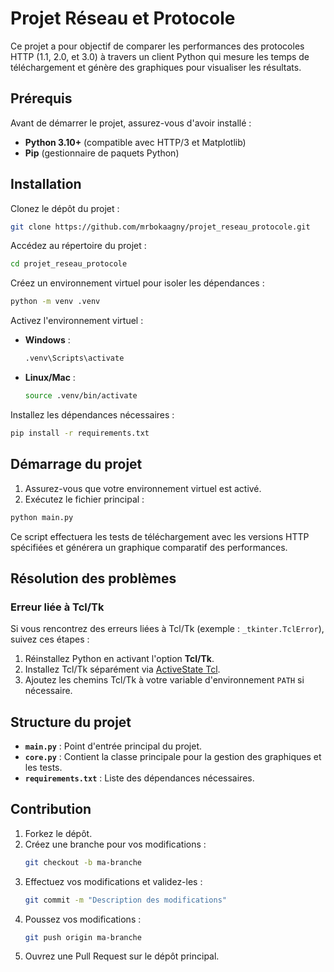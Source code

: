 # Projet Réseau et Protocole

Ce projet a pour objectif de comparer les performances des protocoles HTTP (1.1, 2.0, et 3.0) à travers un client Python qui mesure les temps de téléchargement et génère des graphiques pour visualiser les résultats.

## Prérequis

Avant de démarrer le projet, assurez-vous d'avoir installé :

- **Python 3.10+** (compatible avec HTTP/3 et Matplotlib)
- **Pip** (gestionnaire de paquets Python)

## Installation

Clonez le dépôt du projet :

```bash
git clone https://github.com/mrbokaagny/projet_reseau_protocole.git
```

Accédez au répertoire du projet :

```bash
cd projet_reseau_protocole
```

Créez un environnement virtuel pour isoler les dépendances :

```bash
python -m venv .venv
```

Activez l'environnement virtuel :

- **Windows** :
  ```bash
  .venv\Scripts\activate
  ```
- **Linux/Mac** :
  ```bash
  source .venv/bin/activate
  ```

Installez les dépendances nécessaires :

```bash
pip install -r requirements.txt
```

## Démarrage du projet

1. Assurez-vous que votre environnement virtuel est activé.
2. Exécutez le fichier principal :

```bash
python main.py
```

Ce script effectuera les tests de téléchargement avec les versions HTTP spécifiées et générera un graphique comparatif des performances.

## Résolution des problèmes

### Erreur liée à Tcl/Tk
Si vous rencontrez des erreurs liées à Tcl/Tk (exemple : `_tkinter.TclError`), suivez ces étapes :

1. Réinstallez Python en activant l'option **Tcl/Tk**.
2. Installez Tcl/Tk séparément via [ActiveState Tcl](https://www.activestate.com/products/tcl/).
3. Ajoutez les chemins Tcl/Tk à votre variable d'environnement `PATH` si nécessaire.


## Structure du projet

- **`main.py`** : Point d'entrée principal du projet.
- **`core.py`** : Contient la classe principale pour la gestion des graphiques et les tests.
- **`requirements.txt`** : Liste des dépendances nécessaires.

## Contribution

1. Forkez le dépôt.
2. Créez une branche pour vos modifications :
   ```bash
   git checkout -b ma-branche
   ```
3. Effectuez vos modifications et validez-les :
   ```bash
   git commit -m "Description des modifications"
   ```
4. Poussez vos modifications :
   ```bash
   git push origin ma-branche
   ```
5. Ouvrez une Pull Request sur le dépôt principal.
